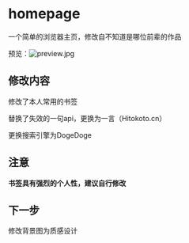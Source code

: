 # homepage

一个简单的浏览器主页，修改自不知道是哪位前辈的作品

预览：![preview.jpg](https://i.loli.net/2020/07/27/4GfDCjLKZPNBIep.jpg)


## 修改内容

修改了本人常用的书签

替换了失效的一句api，更换为一言（Hitokoto.cn）

更换搜索引擎为DogeDoge

## 注意

**书签具有强烈的个人性，建议自行修改**

## 下一步

修改背景图为质感设计
